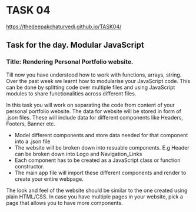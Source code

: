 # TASK 04
<a href="https://thedeepakchaturvedi.github.io/TASK04/">https://thedeepakchaturvedi.github.io/TASK04/</a>
## Task for the day. Modular JavaScript

### Title: Rendering Personal Portfolio website.

Till now you have understood how to work with functions, arrays, string. Over the past week we learnt how to modularise your JavaScript code.
This can be done by splitting code over multiple files and using JavaScript modules to share functionalities across different files.

In this task you will work on separating the code from content of your personal portfolio website. The data for website will be stored in form of .json files.
These will include data for different components like Headers, Footers, Banner etc.

- Model different components and store data needed for that component into a .json file
- The website will be broken down into resuable components.
    E.g Header can be broken down into Logo and Navigation_Links
- Each component has to be created as a JavaScript class or function constructor.
- The main app file will import these different components and render to create your entire webpage.

The look and feel of the website should be similar to the one created using plain HTML/CSS.
In case you have multiple pages in your website, pick a page that allows you to have more components.
